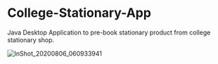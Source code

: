 # College-Stationary-App
Java Desktop Application to pre-book stationary product from college stationary shop.

![InShot_20200806_060933941](https://user-images.githubusercontent.com/53117129/89478485-c3a66f00-d7ad-11ea-8b71-bba63a83d5d8.gif)

